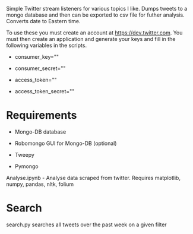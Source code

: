 Simple Twitter stream listeners for various topics I like.
Dumps tweets to a mongo database and then can be exported to csv file for futher analysis.
Converts date to Eastern time.

To use these you must create an account at https://dev.twitter.com.
You must then create an application and generate your keys and fill in the following
variables in the scripts.

- consumer_key=""

- consumer_secret=""

- access_token=""

- access_token_secret=""

Requirements
============
- Mongo-DB database

- Robomongo GUI for Mongo-DB (optional)

- Tweepy

- Pymongo

Analyse.ipynb - Analyse data scraped from twitter.
Requires matplotlib, numpy, pandas, nltk, folium

Search
======

search.py searches all tweets over the past week on a given filter



